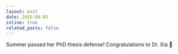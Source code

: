 ```yaml
---
layout: post
date: 2025-06-03
inline: true
related_posts: false
---
```


Summer passed her PhD thesis defense! Congratulations to Dr. Xia 🎉 
